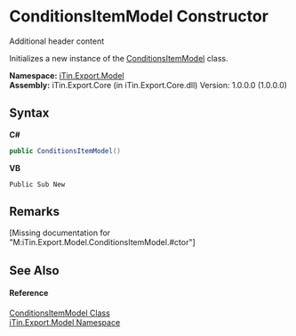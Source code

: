 # ConditionsItemModel Constructor 
Additional header content 

Initializes a new instance of the <a href="T_iTin_Export_Model_ConditionsItemModel">ConditionsItemModel</a> class.

**Namespace:**&nbsp;<a href="N_iTin_Export_Model">iTin.Export.Model</a><br />**Assembly:**&nbsp;iTin.Export.Core (in iTin.Export.Core.dll) Version: 1.0.0.0 (1.0.0.0)

## Syntax

**C#**<br />
``` C#
public ConditionsItemModel()
```

**VB**<br />
``` VB
Public Sub New
```


## Remarks
\[Missing <remarks> documentation for "M:iTin.Export.Model.ConditionsItemModel.#ctor"\]

## See Also


#### Reference
<a href="T_iTin_Export_Model_ConditionsItemModel">ConditionsItemModel Class</a><br /><a href="N_iTin_Export_Model">iTin.Export.Model Namespace</a><br />